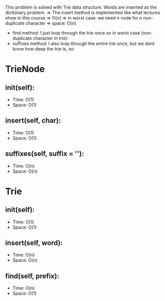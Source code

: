 This problem is solved with Trie data structure. Words are inserted as the dictionary problem.
=> The insert method is implemented like what lectures show in this course => O(n)
=> in worst case: we need n node for n non-duplicate character => space: O(n)

 - find method: I just loop through the trie once so in worst case (non-duplicate character in trie):
 - suffixes method: I also loop through the entire trie once, but we dont know how deep the trie is, so:

# TrieNode
## __init__(self):
- Time: O(1)
- Space: O(1)

## insert(self, char):
- Time: O(1)
- Space: O(1)

## suffixes(self, suffix = ''):
- Time: O(n)
- Space: O(n)


# Trie
## __init__(self):
- Time: O(1)
- Space: O(1)

## insert(self, word):
- Time: O(n)
- Space: O(n)

## find(self, prefix):
- Time: O(n)
- Space: O(1)